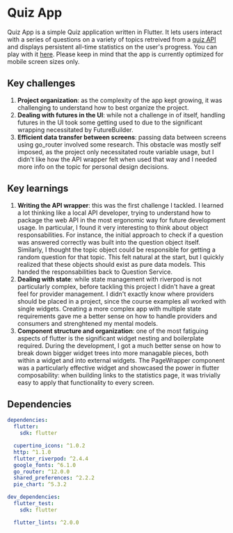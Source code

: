 # Quiz App

Quiz App is a simple Quiz application written in Flutter. It lets users interact with a series of questions on a variety of topics retreived from a [quiz API](https://dad-quiz-api.deno.dev/) and displays persistent all-time statistics on the user's progress. You can play with it [here](https://philipmuller.github.io/QuizApp/). Please keep in mind that the app is currently optimized for mobile screen sizes only.

## Key challenges

1. **Project organization**: as the complexity of the app kept growing, it was challenging to understand how to best organize the project.
2. **Dealing with futures in the UI**: while not a challenge in of itself, handling futures in the UI took some getting used to due to the significant wrapping necessitated by FutureBuilder.
3. **Efficient data transfer between screens**: passing data between screens using go_router involved some research. This obstacle was mostly self imposed, as the project only necessitated route variable usage, but I didn't like how the API wrapper felt when used that way and I needed more info on the topic for personal design decisions.

## Key learnings

1. **Writing the API wrapper**: this was the first challenge I tackled. I learned a lot thinking like a local API developer, trying to understand how to package the web API in the most ergonomic way for future development usage. In particular, I found it very interesting to think about object responsabilities. For instance, the initial approach to check if a question was answered correctly was built into the question object itself. Similarly, I thought the topic object could be responsible for getting a random question for that topic. This felt natural at the start, but I quickly realized that these objects should exist as pure data models. This handed the responsabilities back to Question Service.
2. **Dealing with state**: while state management with riverpod is not particularly complex, before tackling this project I didn't have a great feel for provider management. I didn't exactly know where providers should be placed in a project, since the course examples all worked with single widgets. Creating a more complex app with multiple state requirements gave me a better sense on how to handle providers and consumers and strenghtened my mental models.
3. **Component structure and organization**: one of the most fatiguing aspects of flutter is the significant widget nesting and boilerplate required. During the development, I got a much better sense on how to break down bigger widget trees into more managable pieces, both within a widget and into external widgets. The PageWrapper component was a particularly effective widget and showcased the power in flutter composability: when building links to the statistics page, it was trivially easy to apply that functionality to every screen.

## Dependencies
```yaml
dependencies:
  flutter:
    sdk: flutter

  cupertino_icons: ^1.0.2
  http: ^1.1.0
  flutter_riverpod: ^2.4.4
  google_fonts: ^6.1.0
  go_router: ^12.0.0
  shared_preferences: ^2.2.2
  pie_chart: ^5.3.2

dev_dependencies:
  flutter_test:
    sdk: flutter

  flutter_lints: ^2.0.0
  ```
